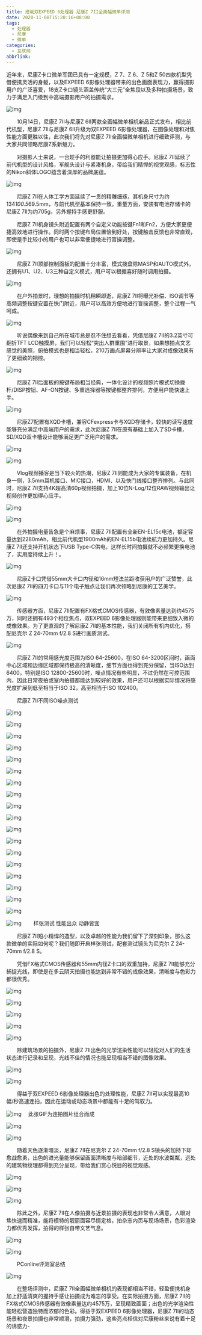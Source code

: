 ```yaml
---
title: 搭载双EXPEED 6处理器 尼康Z 7II全画幅微单评测
date: 2020-11-08T15:20:16+08:00
tags:
  - 处理器
  - 尼康
  - 微单
categories:
  - 互联网
abbrlink:
---
```


近年来，尼康Z卡口微单军团已具有一定规模，Z 7、Z 6、Z 5和Z 50四款机型凭借便携灵活的身躯，以及EXPEED 6影像处理器带来的出色画面表现力，赢得摄影用户的广泛喜爱，18支Z卡口镜头涵盖传统“大三元”全焦段以及多种拍摄场景，致力于满足入门级到中高端摄影用户的拍摄需求。

![img](https://cdn.jsdelivr.net/gh/yakeing/Documentation@main/Hexo/images/2bc5-kcaeqzx5898537.jpg)

　　10月14日，尼康Z 7II与尼康Z 6II两款全画幅微单相机新品正式发布，相比前代机型，尼康Z 7II与尼康Z 6II升级为双EXPEED 6影像处理器，在图像处理和对焦性能方面更胜以往，此次我们将先对尼康Z 7II全画幅微单相机进行细致评测，与大家共同领略尼康Z系新魅力。

　　对摄影人士来说，一台趁手的利器能让拍摄更加得心应手。尼康Z 7II延续了前代机型的设计风格，军舰头设计与紧凑机身，带给我们精悍的视觉观感，标志性的Nikon斜体LOGO蕴含着深厚的品牌底蕴。

![img](https://cdn.jsdelivr.net/gh/yakeing/Documentation@main/Hexo/images/b89d-kcaeqzx5898538.jpg)

　　尼康Z 7II在人体工学方面延续了一贯的精雕细琢，其机身尺寸为约134*100.5*69.5mm，与前代机型基本保持一致。重量方面，安装有电池存储卡的尼康Z 7II为约705g，另外握持手感更舒服。

　　尼康Z 7II机身镜头附近配置有两个自定义功能按键Fn1和Fn2，方便大家更便捷高效地进行操作。同时两个按键布局位置恰到好处，按键触击反馈也非常直观，即使是手比较小的用户也可以非常便捷地进行盲操调整。

![img](https://cdn.jsdelivr.net/gh/yakeing/Documentation@main/Hexo/images/d38d-kcaeqzx5898589.jpg)

　　尼康Z 7II顶部控制面板的配置十分丰富，模式拨盘除MASP和AUTO模式外，还拥有U1、U2、U3三种自定义模式，用户可以根据喜好随时调用拍摄。

![img](https://cdn.jsdelivr.net/gh/yakeing/Documentation@main/Hexo/images/08bc-kcaeqzx5898590.jpg)

　　在户外拍景时，理想的拍摄时机稍瞬即逝，尼康Z 7II将曝光补偿、ISO调节等高频调整按键安置在快门附近，用户可以高效方便地进行盲操调整，整个过程一气呵成。

![img](https://cdn.jsdelivr.net/gh/yakeing/Documentation@main/Hexo/images/f082-kcaeqzx5898599.jpg)

　　听说偶像来到自己所在城市总是忍不住想去看看，凭借尼康Z 7II的3.2英寸可翻折TFT LCD触摸屏，我们可以轻松“突出人群重围”进行取景，如果想拍点文艺感觉的美照，俯拍模式也是相当轻松，210万画点屏幕分辨率让大家对成像效果有了更细致的把控。

![img](https://cdn.jsdelivr.net/gh/yakeing/Documentation@main/Hexo/images/e007-kcaeqzx5898598.jpg)

　　尼康Z 7II后面板的按键布局相当经典，一体化设计的视频照片模式切换拨杆/DISP按钮、AF-ON按键、多重选择器等按键都整齐排列，方便用户能快速上手。

![img](https://cdn.jsdelivr.net/gh/yakeing/Documentation@main/Hexo/images/2c29-kcaeqzx5898612.jpg)

　　尼康Z7配置有XQD卡槽，兼容CFexpress卡与XQD存储卡，较快的读写速度能够充分满足中高端用户的需求，此次尼康Z 7II在原有基础上加入了SD卡槽，SD/XQD双卡槽设计能够满足更广泛用户的需求。

![img](https://cdn.jsdelivr.net/gh/yakeing/Documentation@main/Hexo/images/487b-kcaeqzx5898613.jpg)

![img](https://cdn.jsdelivr.net/gh/yakeing/Documentation@main/Hexo/images/af02-kcaeqzx5898621.jpg)

　　Vlog视频播客是当下较火的热潮，尼康Z 7II则能成为大家的专属装备，在机身一侧，3.5mm耳机接口、MIC接口，HDMI、以及快门线接口整齐排列。与此同时，尼康Z 7II支持4K超高清60p视频拍摄，加上10位N-Log/12位RAW视频输出让视频创作更加得心应手。

![img](https://cdn.jsdelivr.net/gh/yakeing/Documentation@main/Hexo/images/00ce-kcaeqzx5898620.jpg)

![img](https://cdn.jsdelivr.net/gh/yakeing/Documentation@main/Hexo/images/0afe-kcaeqzx5898628.jpg)

　　在外拍摄电量告急是个麻烦事，尼康Z 7II配置有全新EN-EL15c电池，额定容量达到2280mAh，相比前代机型1900mAh的EN-EL15b电池续航力更加持久。尼康Z 7II还支持开机状态下USB Type-C供电，这样长时间拍摄就不必频繁更换电池了，实用度持续上升！。

![img](https://cdn.jsdelivr.net/gh/yakeing/Documentation@main/Hexo/images/daff-kcaeqzx5898627.jpg)

　　尼康Z卡口凭借55mm大卡口内径和16mm短法兰距收获用户的广泛赞誉，此次尼康Z 7II的四刀卡口与11个电子触点让我们再次领略到尼康的工艺美学。

![img](https://cdn.jsdelivr.net/gh/yakeing/Documentation@main/Hexo/images/e943-kcaeqzx5898634.jpg)

　　传感器方面，尼康Z 7II配置有FX格式CMOS传感器，有效像素量达到约4575万，同时还拥有493个相位焦点，双EXPEED 6影像处理器则能带来更细致入微的成像效果。为了更直观的了解尼康Z 7II的基本性能，我们关闭所有机内优化，搭配尼克尔 Z 24-70mm f/2.8 S进行画质测试。

![img](https://cdn.jsdelivr.net/gh/yakeing/Documentation@main/Hexo/images/18ce-kcaeqzx5898633.jpg)

　　尼康Z 7II的常用感光度范围为ISO 64-25600，在ISO 64-3200区间时，画面中心区域和边缘区域都保持极高的清晰度，细节方面也得到充分保留，当ISO达到6400，特别是ISO 12800-25600时，噪点情况有些明显，不过仍然在可控范围内，因此日常夜拍或室内拍摄都能达到较好的效果，用户还可以根据实际情况将感光度扩展到低至相当于ISO 32，高至相当于ISO 102400。

　　尼康Z 7II不同ISO噪点测试

![img](https://cdn.jsdelivr.net/gh/yakeing/Documentation@main/Hexo/images/0144-kcaeqzx5898639.jpg)

![img](https://cdn.jsdelivr.net/gh/yakeing/Documentation@main/Hexo/images/821c-kcaeqzx5898638.jpg)

![img](https://cdn.jsdelivr.net/gh/yakeing/Documentation@main/Hexo/images/19d2-kcaeqzx5898658.jpg)

![img](https://cdn.jsdelivr.net/gh/yakeing/Documentation@main/Hexo/images/2232-kcaeqzx5898659.jpg)

![img](https://cdn.jsdelivr.net/gh/yakeing/Documentation@main/Hexo/images/8620-kcaeqzx5898668.jpg)

![img](https://cdn.jsdelivr.net/gh/yakeing/Documentation@main/Hexo/images/e1e1-kcaeqzx5898667.jpg)

![img](https://cdn.jsdelivr.net/gh/yakeing/Documentation@main/Hexo/images/2e18-kcaeqzx5898679.jpg)

![img](https://cdn.jsdelivr.net/gh/yakeing/Documentation@main/Hexo/images/b218-kcaeqzx5898681.jpg)

![img](https://cdn.jsdelivr.net/gh/yakeing/Documentation@main/Hexo/images/2323-kcaeqzx5898696.jpg)

![img](https://cdn.jsdelivr.net/gh/yakeing/Documentation@main/Hexo/images/aae3-kcaeqzx5898697.jpg)

![img](https://cdn.jsdelivr.net/gh/yakeing/Documentation@main/Hexo/images/b1a2-kcaeqzx5898796.jpg)

![img](https://cdn.jsdelivr.net/gh/yakeing/Documentation@main/Hexo/images/5d32-kcaeqzx5898713.jpg)

![img](https://cdn.jsdelivr.net/gh/yakeing/Documentation@main/Hexo/images/54a7-kcaeqzx5898807.jpg)

![img](https://cdn.jsdelivr.net/gh/yakeing/Documentation@main/Hexo/images/d555-kcaeqzx5898808.jpg)

![img](https://cdn.jsdelivr.net/gh/yakeing/Documentation@main/Hexo/images/7f49-kcaeqzx5898819.jpg)

![img](https://cdn.jsdelivr.net/gh/yakeing/Documentation@main/Hexo/images/e37c-kcaeqzx5898820.jpg)

![img](https://cdn.jsdelivr.net/gh/yakeing/Documentation@main/Hexo/images/8d3a-kcaeqzx5898829.jpg)

![img](https://cdn.jsdelivr.net/gh/yakeing/Documentation@main/Hexo/images/d026-kcaeqzx5898830.jpg)

![img](https://cdn.jsdelivr.net/gh/yakeing/Documentation@main/Hexo/images/4c4b-kcaeqzx5898842.jpg)
　　样张测试
性能出众 动静皆宜

　　尼康Z 7II短小精悍的造型，以及卓越的性能为我们留下了深刻印象，那么这款微单的实际如何呢？我们随即开启样张测试，配套测试镜头为尼克尔 Z 24-70mm f/2.8 S。

　　凭借FX格式CMOS传感器和55mm内径Z卡口的双重加持，尼康Z 7II能够充分捕捉光线，即使是在多云阴天拍摄也能达到非常不错的成像效果，清晰度与色彩力都很优秀。

![img](https://cdn.jsdelivr.net/gh/yakeing/Documentation@main/Hexo/images/5fb6-kcaeqzx5898843.jpg)

![img](https://cdn.jsdelivr.net/gh/yakeing/Documentation@main/Hexo/images/6a7c-kcaeqzx5898855.jpg)

![img](https://cdn.jsdelivr.net/gh/yakeing/Documentation@main/Hexo/images/1660-kcaeqzx5898856.jpg)

![img](https://cdn.jsdelivr.net/gh/yakeing/Documentation@main/Hexo/images/7635-kcaeqzx5898864.jpg)

![img](https://cdn.jsdelivr.net/gh/yakeing/Documentation@main/Hexo/images/0901-kcaeqzx5898865.jpg)

　　除建筑场景的拍摄外，尼康Z 7II出色的光学渲染性能可以轻松对人们的生活状态进行记录和呈现，光线不佳的情况也能呈现相当不错的图像效果。

![img](https://cdn.jsdelivr.net/gh/yakeing/Documentation@main/Hexo/images/c401-kcaeqzx5898880.jpg)

![img](https://cdn.jsdelivr.net/gh/yakeing/Documentation@main/Hexo/images/d12b-kcaeqzx5898879.jpg)

　　得益于双EXPEED 6影像处理器出色的处理性能，尼康Z 7II可以实现最高10幅/秒高速连拍，因此在运动或动态场景中都能有十足的驾驭力。

![img](https://cdn.jsdelivr.net/gh/yakeing/Documentation@main/Hexo/images/6621-kcaeqzx5898891.gif)
　此张GIF为连拍图片组合而成

![img](https://cdn.jsdelivr.net/gh/yakeing/Documentation@main/Hexo/images/2fd1-kcaeqzx5898885.jpg)

![img](https://cdn.jsdelivr.net/gh/yakeing/Documentation@main/Hexo/images/22f3-kcaeqzx5898910.jpg)

　　随着天色逐渐暗淡，尼康Z 7II在尼克尔 Z 24-70mm f/2.8 S镜头的加持下却愈战愈勇，出色的进光量能够保留画面清晰度与暗部细节，近处的水波粼粼，远处的建筑物纹理都得到充分呈现，带给我们赏心悦目的视觉观感。

![img](https://cdn.jsdelivr.net/gh/yakeing/Documentation@main/Hexo/images/f852-kcaeqzx5898909.jpg)

![img](https://cdn.jsdelivr.net/gh/yakeing/Documentation@main/Hexo/images/7448-kcaeqzx5898916.jpg)

![img](https://cdn.jsdelivr.net/gh/yakeing/Documentation@main/Hexo/images/f597-kcaeqzx5898917.jpg)

　　除此之外，尼康Z 7II在人像拍摄与近景拍摄的表现也非常令人满意，人眼对焦快速而精准，能将模特的靓丽面容尽情定格，拍杂志内页与现场场景，色彩渲染力都优秀发挥，拍得的样张自带文艺气息。

![img](https://cdn.jsdelivr.net/gh/yakeing/Documentation@main/Hexo/images/13f6-kcaeqzx5898923.jpg)

![img](https://cdn.jsdelivr.net/gh/yakeing/Documentation@main/Hexo/images/af00-kcaeqzx5898928.jpg)

　　PConline评测室总结

![img](https://cdn.jsdelivr.net/gh/yakeing/Documentation@main/Hexo/images/4d25-kcaeqzx6060528.jpg)

　　在整场评测中，尼康Z 7II全画幅微单相机的表现都相当不错，轻盈便携机身加上舒适清爽的握持手感让拍摄成为难忘的享受。在实际拍摄方面，尼康Z 7II的FX格式CMOS传感器有效像素量达约4575万，呈现精致画面；出色的光学渲染性能轻松营造独特而浓郁的色彩。得益于双EXPEED 6影像处理器，尼康Z 7II的动态场景和夜景拍摄也非常顺滑，拍摄力强劲，这些亮点相信对尼康粉丝来说有着十足的诱惑力-